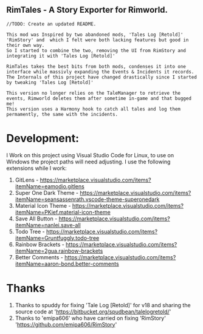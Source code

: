 
## RimTales - A Story Exporter for Rimworld. 

    //TODO: Create an updated README.

    This mod was Inspired by two abandoned mods, 'Tales Log [Retold]' 'RimStory' and  which I felt were both lacking features but good in their own way.
    So I started to combine the two, removing the UI from RimStory and integrating it with 'Tales Log [Retold]'

    RimTales takes the best bits from both mods, condenses it into one interface while massivly expanding the Events & Incidents it records.
    The Internals of this project have changed drastically since I started by tweaking 'Tales Log [Retold]'

    This version no longer relies on the TaleManager to retrieve the events, Rimworld deletes them after sometime in-game and that bugged me!
    This version uses a Harmony hook to catch all tales and log them permamently, the same with the incidents.


# Development:

I Work on this project using Visual Studio Code for Linux, to use on Windows the project paths will need adjusting.
I use the following extensions while I work:

1. GitLens                  -   https://marketplace.visualstudio.com/items?itemName=eamodio.gitlens
2. Super One Dark Theme     -   https://marketplace.visualstudio.com/items?itemName=seansassenrath.vscode-theme-superonedark
3. Material Icon Theme      -   https://marketplace.visualstudio.com/items?itemName=PKief.material-icon-theme
4. Save All Button          -   https://marketplace.visualstudio.com/items?itemName=nanlei.save-all
5. Todo Tree                -   https://marketplace.visualstudio.com/items?itemName=Gruntfuggly.todo-tree
6. Rainbow Brackets         -   https://marketplace.visualstudio.com/items?itemName=2gua.rainbow-brackets
7. Better Comments          -   https://marketplace.visualstudio.com/items?itemName=aaron-bond.better-comments


# Thanks
1. Thanks to spuddy for fixing 'Tale Log [Retold]' for v18 and sharing the source code at 'https://bitbucket.org/spudbean/talelogretold/'
3. Thanks to 'emipa606' who have carried on fixing 'RimStory' 'https://github.com/emipa606/RimStory'